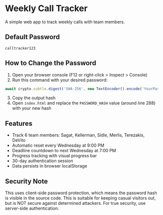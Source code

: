 # Weekly Call Tracker

A simple web app to track weekly calls with team members.

## Default Password

```
calltracker123
```

## How to Change the Password

1. Open your browser console (F12 or right-click > Inspect > Console)
2. Run this command with your desired password:
```javascript
await crypto.subtle.digest('SHA-256', new TextEncoder().encode('YourPasswordHere')).then(h => Array.from(new Uint8Array(h)).map(b => b.toString(16).padStart(2, '0')).join(''))
```
3. Copy the output hash
4. Open `index.html` and replace the `PASSWORD_HASH` value (around line 288) with your new hash

## Features

- Track 6 team members: Sagat, Kellerman, Sidle, Merlis, Terezakis, DeVito
- Automatic reset every Wednesday at 9:00 PM
- Deadline countdown to next Wednesday at 7:00 PM
- Progress tracking with visual progress bar
- 30-day authentication session
- Data persists in browser localStorage

## Security Note

This uses client-side password protection, which means the password hash is visible in the source code. This is suitable for keeping casual visitors out, but is NOT secure against determined attackers. For true security, use server-side authentication.
